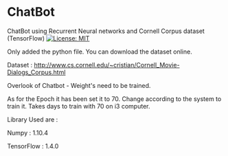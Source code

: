 # ChatBot
ChatBot using Recurrent Neural networks and Cornell Corpus dataset (TensorFlow)
[![License: MIT](https://img.shields.io/badge/License-MIT-yellow.svg)](https://github.com/bigmb/ChatBot/blob/master/LICENSE)

Only added the python file. You can download the dataset online.

Dataset : http://www.cs.cornell.edu/~cristian/Cornell_Movie-Dialogs_Corpus.html

Overlook of Chatbot - Weight's need to be trained.

As for the Epoch it has been set it to 70.
Change according to the system to train it. 
Takes days to train with 70 on i3 computer.

Library Used are :

Numpy : 1.10.4

TensorFlow : 1.4.0
